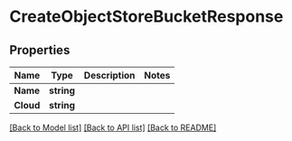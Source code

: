 # CreateObjectStoreBucketResponse

## Properties

Name | Type | Description | Notes
------------ | ------------- | ------------- | -------------
**Name** | **string** |  | 
**Cloud** | **string** |  | 

[[Back to Model list]](../README.md#documentation-for-models) [[Back to API list]](../README.md#documentation-for-api-endpoints) [[Back to README]](../README.md)


